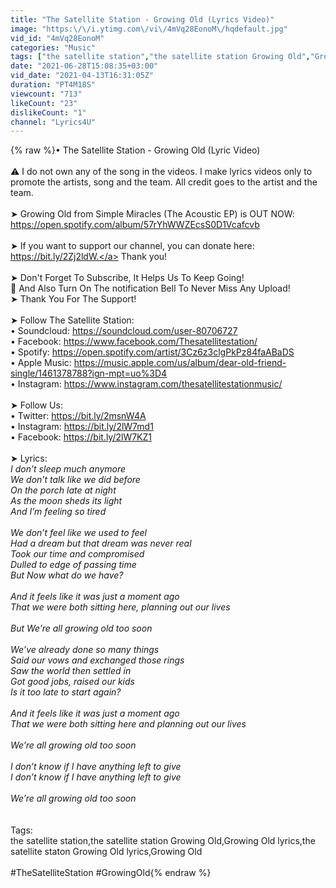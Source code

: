 ```yaml
---
title: "The Satellite Station - Growing Old (Lyrics Video)"
image: "https:\/\/i.ytimg.com\/vi\/4mVq28EonoM\/hqdefault.jpg"
vid_id: "4mVq28EonoM"
categories: "Music"
tags: ["the satellite station","the satellite station Growing Old","Growing Old lyrics"]
date: "2021-06-28T15:08:35+03:00"
vid_date: "2021-04-13T16:31:05Z"
duration: "PT4M18S"
viewcount: "713"
likeCount: "23"
dislikeCount: "1"
channel: "Lyrics4U"
---
```

{% raw %}• The Satellite Station - Growing Old (Lyric Video)<br /><br />⚠️ I do not own any of the song in the videos. I make lyrics videos only to promote the artists, song and the team. All credit goes to the artist and the team.<br /><br />➤ Growing Old from Simple Miracles (The Acoustic EP) is OUT NOW: <a rel="nofollow" target="blank" href="https://open.spotify.com/album/57rYhWWZEcsS0D1Vcafcvb">https://open.spotify.com/album/57rYhWWZEcsS0D1Vcafcvb</a><br /><br />➤ If you want to support our channel, you can donate here: <a rel="nofollow" target="blank" href="https://bit.ly/2Zj2ldW.">https://bit.ly/2Zj2ldW.</a> Thank you!<br /><br />➤  Don't Forget To Subscribe, It Helps Us To Keep Going!<br />🔔 And Also Turn On The notification Bell To Never Miss Any Upload!<br />➤  Thank You For The Support!<br /><br />➤ Follow The Satellite Station:<br />• Soundcloud: <a rel="nofollow" target="blank" href="https://soundcloud.com/user-80706727">https://soundcloud.com/user-80706727</a><br />• Facebook: <a rel="nofollow" target="blank" href="https://www.facebook.com/Thesatellitestation/">https://www.facebook.com/Thesatellitestation/</a><br />• Spotify: <a rel="nofollow" target="blank" href="https://open.spotify.com/artist/3Cz6z3clgPkPz84faABaDS">https://open.spotify.com/artist/3Cz6z3clgPkPz84faABaDS</a><br />• Apple Music: <a rel="nofollow" target="blank" href="https://music.apple.com/us/album/dear-old-friend-single/1461378788?ign-mpt=uo%3D4">https://music.apple.com/us/album/dear-old-friend-single/1461378788?ign-mpt=uo%3D4</a><br />• Instagram: <a rel="nofollow" target="blank" href="https://www.instagram.com/thesatellitestationmusic/">https://www.instagram.com/thesatellitestationmusic/</a><br /><br />➤ Follow Us:<br />• Twitter: <a rel="nofollow" target="blank" href="https://bit.ly/2msnW4A">https://bit.ly/2msnW4A</a><br />• Instagram: <a rel="nofollow" target="blank" href="https://bit.ly/2lW7md1">https://bit.ly/2lW7md1</a><br />• Facebook: <a rel="nofollow" target="blank" href="https://bit.ly/2lW7KZ1">https://bit.ly/2lW7KZ1</a><br /><br />➤ Lyrics:<br />*I don’t sleep much anymore <br />We don’t talk like we did before <br />On the porch late at night <br />As the moon sheds its light<br />And I’m feeling so tired <br /><br />We don’t feel like we used to feel <br />Had a dream but that dream was never real <br />Took our time and compromised <br />Dulled to edge of passing time  <br />But Now what do we have? <br /><br />And it feels like it was just a moment ago <br />That we were both sitting here, planning out our lives <br /><br />But We’re all growing old too soon <br /><br />We’ve already done so many things <br />Said our vows and exchanged those rings<br />Saw the world then settled in <br />Got good jobs, raised our kids <br />Is it too late to start again? <br /><br />And it feels like it was just a moment ago <br />That we were both sitting here and planning out our lives<br /><br />We’re all growing old too soon <br /><br />I don’t know if I have anything left to give<br />I don’t know if I have anything left to give<br /><br />We’re all growing old too soon*<br /><br /><br />Tags:<br />the satellite station,the satellite station Growing Old,Growing Old lyrics,the satellite staton Growing Old lyrics,Growing Old<br /><br />#TheSatelliteStation #GrowingOld{% endraw %}
